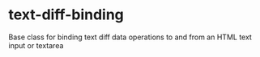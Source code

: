 # text-diff-binding
Base class for binding text diff data operations to and from an HTML text input or textarea
